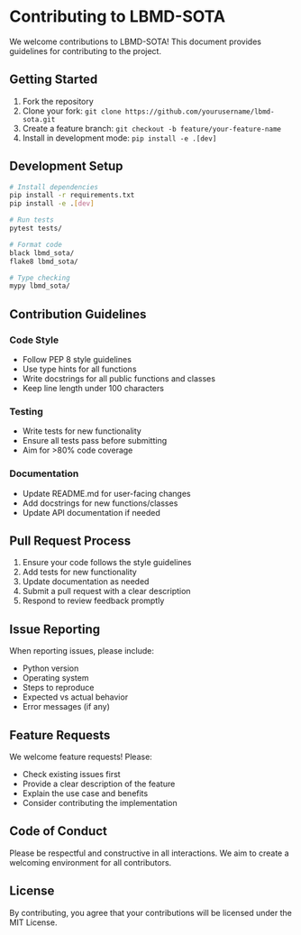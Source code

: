 # Contributing to LBMD-SOTA

We welcome contributions to LBMD-SOTA! This document provides guidelines for contributing to the project.

## Getting Started

1. Fork the repository
2. Clone your fork: `git clone https://github.com/yourusername/lbmd-sota.git`
3. Create a feature branch: `git checkout -b feature/your-feature-name`
4. Install in development mode: `pip install -e .[dev]`

## Development Setup

```bash
# Install dependencies
pip install -r requirements.txt
pip install -e .[dev]

# Run tests
pytest tests/

# Format code
black lbmd_sota/
flake8 lbmd_sota/

# Type checking
mypy lbmd_sota/
```

## Contribution Guidelines

### Code Style
- Follow PEP 8 style guidelines
- Use type hints for all functions
- Write docstrings for all public functions and classes
- Keep line length under 100 characters

### Testing
- Write tests for new functionality
- Ensure all tests pass before submitting
- Aim for >80% code coverage

### Documentation
- Update README.md for user-facing changes
- Add docstrings for new functions/classes
- Update API documentation if needed

## Pull Request Process

1. Ensure your code follows the style guidelines
2. Add tests for new functionality
3. Update documentation as needed
4. Submit a pull request with a clear description
5. Respond to review feedback promptly

## Issue Reporting

When reporting issues, please include:
- Python version
- Operating system
- Steps to reproduce
- Expected vs actual behavior
- Error messages (if any)

## Feature Requests

We welcome feature requests! Please:
- Check existing issues first
- Provide a clear description of the feature
- Explain the use case and benefits
- Consider contributing the implementation

## Code of Conduct

Please be respectful and constructive in all interactions. We aim to create a welcoming environment for all contributors.

## License

By contributing, you agree that your contributions will be licensed under the MIT License.
